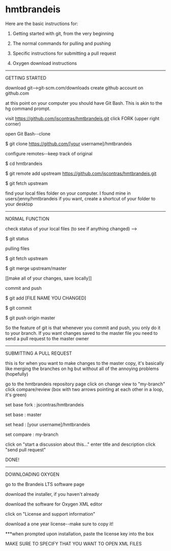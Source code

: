 hmtbrandeis
===========
Here are the basic instructions for:

1. Getting started with git, from the very beginning

2. The normal commands for pulling and pushing

3. Specific instructions for submitting a pull request

4. Oxygen download instructions

----

GETTING STARTED

download git-->git-scm.com/downloads
create github account on github.com

at this point on your computer you should have Git Bash. This is akin to the hg command prompt.

visit https://github.com/jscontras/hmtbrandeis.git
click FORK (upper right corner)

open Git Bash--clone

  $ git clone https://github.com/[your username]/hmtbrandeis

configure remotes--keep track of original

  $ cd hmtbrandeis
  
  $ git remote add upstream https://github.com/jscontras/hmtbrandeis.git
  
  $ git fetch upstream

find your local files folder on your computer. I found mine in users/jenny/hmtbrandeis
if you want, create a shortcut of your folder to your desktop

----

NORMAL FUNCTION

check status of your local files (to see if anything changed) -->
 
$ git status

pulling files

  $ git fetch upstream
  
  $ git merge upstream/master
  
[[make all of your changes, save locally]]

commit and push

  $ git add [FILE NAME YOU CHANGED]
  
  $ git commit
  
  $ git push origin master

So the feature of git is that whenever you commit and push, you only do it to your branch.
If you want changes saved to the master file you need to send a pull request to the master owner

----

SUBMITTING A PULL REQUEST

this is for when you want to make changes to the master copy, it's basically like merging the branches on hg but without all of the annoying problems (hopefully)

go to the hmtbrandeis repository page
click on change view to "my-branch"
click compare/review (box with two arrows pointing at each other in a loop, it's green)

set base fork : jscontras/hmtbrandeis

set base : master

set head : [your username]/hmtbrandeis

set compare : my-branch

click on "start a discussion about this..."
enter title and description
click "send pull request"

DONE!

----

DOWNLOADING OXYGEN

go to the Brandeis LTS software page

download the installer, if you haven't already

download the software for Oxygen XML editor

click on "License and support information"

download a one year license--make sure to copy it!

  ***when prompted upon installation, paste the license key into the box
  
MAKE SURE TO SPECIFY THAT YOU WANT TO OPEN XML FILES
